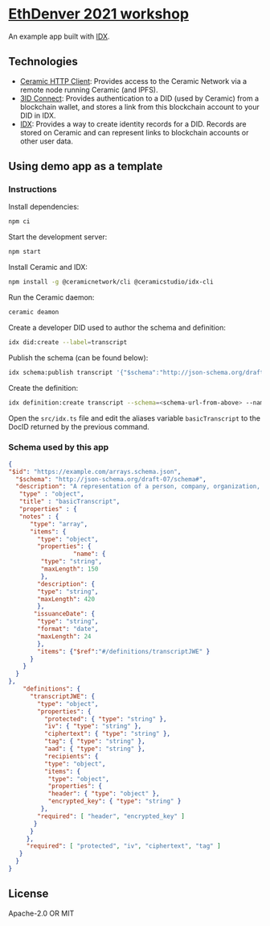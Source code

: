 # [EthDenver 2021 workshop](https://ceramicstudio.github.io/eth-denver-2021/)

An example app built with [IDX](https://idx.xyz/).

## Technologies

- [Ceramic HTTP Client](https://developers.ceramic.network/reference/javascript/clients/#http-client): Provides access to the Ceramic Network via a remote node running Ceramic (and IPFS).
- [3ID Connect](https://developers.ceramic.network/build/authentication/#did-provider-or-wallet): Provides authentication to a DID (used by Ceramic) from a blockchain wallet, and stores a link from this blockchain account to your DID in IDX.
- [IDX](https://idx.xyz/): Provides a way to create identity records for a DID. Records are stored on Ceramic and can represent links to blockchain accounts or other user data.

## Using demo app as a template



### Instructions
Install dependencies:
```sh
npm ci
```
Start the development server:
```sh
npm start
```

Install Ceramic and IDX:

```sh
npm install -g @ceramicnetwork/cli @ceramicstudio/idx-cli
```

Run the Ceramic daemon:

```sh
ceramic deamon
```

Create a developer DID used to author the schema and definition:

```sh
idx did:create --label=transcript
```

Publish the schema (can be found below):

```sh
idx schema:publish transcript '{"$schema":"http://json-schema.org/draft-07/schema#"...'
```

Create the definition:

```sh
idx definition:create transcript --schema=<schema-url-from-above> --name="Bachelor of History" --description="This certifies that the participant knows Civil War History."
```

Open the `src/idx.ts` file and edit the aliases variable `basicTranscript` to the DocID returned by the previous command.

### Schema used by this app

```json
{
"$id": "https://example.com/arrays.schema.json",
  "$schema": "http://json-schema.org/draft-07/schema#",
  "description": "A representation of a person, company, organization, or place",
   "type" : "object",
   "title" : "basicTranscript",
   "properties" : {
   "notes" : {
      "type": "array",
      "items": {
        "type": "object",
        "properties": {
                  "name": {
         "type": "string",
         "maxLength": 150
         },
        "description": {
        "type": "string",
        "maxLength": 420
        },
       "issuanceDate": {
        "type": "string",
        "format": "date",
        "maxLength": 24
        },
        "items": {"$ref":"#/definitions/transcriptJWE" }
      }
    }   
  }
},
    "definitions": {
      "transcriptJWE": {
        "type": "object",
        "properties": {
          "protected": { "type": "string" },
          "iv": { "type": "string" },
          "ciphertext": { "type": "string" },
          "tag": { "type": "string" },
          "aad": { "type": "string" },
          "recipients": {
          "type": "object",
          "items": {
           "type": "object",
           "properties": {
           "header": { "type": "object" },
           "encrypted_key": { "type": "string" }
         },
        "required": [ "header", "encrypted_key" ]
       }
      }
     },
     "required": [ "protected", "iv", "ciphertext", "tag" ]
   }
  }
}
```






## License

Apache-2.0 OR MIT
